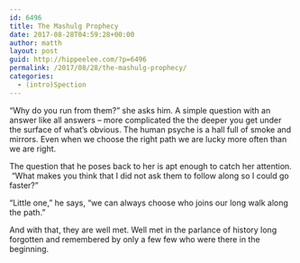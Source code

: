 ```yaml
---
id: 6496
title: The Mashulg Prophecy
date: 2017-08-28T04:59:28+00:00
author: matth
layout: post
guid: http://hippeelee.com/?p=6496
permalink: /2017/08/28/the-mashulg-prophecy/
categories:
  - (intro)Spection
---
```

&#8220;Why do you run from them?&#8221; she asks him. A simple question with an answer like all answers &#8211; more complicated the the deeper you get under the surface of what&#8217;s obvious. The human psyche is a hall full of smoke and mirrors. Even when we choose the right path we are lucky more often than we are right.&nbsp;
  
The question that he poses back to her is apt enough to catch her attention. &nbsp;&#8220;What makes you think that I did not ask them to follow along so I could go faster?&#8221;&nbsp;

&#8220;Little one,&#8221; he says, &#8220;we can always choose who joins our long walk along the path.&#8221;

And with that, they are well met. Well met in the parlance of history long forgotten and remembered by only a few few who were there in the beginning.&nbsp;